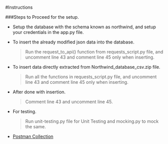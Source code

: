 #Instructions

###Steps to Proceed for the setup.

- Setup the database with the schema known as northwind, and setup your credentials in the app.py file.

- To insert the already modified json data into the database.
   
    > Run the request_to_api() function from requests_script.py file, and uncomment line 43 and comment line 45 only when inserting.
    
- To insert data directly extracted from Northwind_database_csv.zip file.

    > Run all the functions in requests_script.py file, and uncomment line 43 and comment line 45 only when inserting.

- After done with insertion.

    > Comment line 43 and uncomment line 45.  
                                
- For testing.
   
    > Run unit-testing.py file for Unit Testing and mocking.py to mock the same.
                     
- [Postman Collection](https://drive.google.com/file/d/1LaKLHxnsPMxK2VxtiBbU91qRqYn020Ek/view?usp=sharing)

    
                          
                                                                                                                         
                                                                                                                                                          